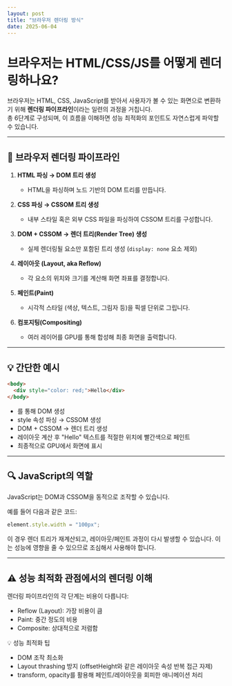 ```yaml
---
layout: post
title: "브라우저 렌더링 방식"
date: 2025-06-04
---
```


# 브라우저는 HTML/CSS/JS를 어떻게 렌더링하나요?

브라우저는 HTML, CSS, JavaScript를 받아서 사용자가 볼 수 있는 화면으로 변환하기 위해 **렌더링 파이프라인**이라는 일련의 과정을 거칩니다.  
총 6단계로 구성되며, 이 흐름을 이해하면 성능 최적화의 포인트도 자연스럽게 파악할 수 있습니다.

---

## 🧩 브라우저 렌더링 파이프라인

1. **HTML 파싱 → DOM 트리 생성**

   - HTML을 파싱하며 노드 기반의 DOM 트리를 만듭니다.

2. **CSS 파싱 → CSSOM 트리 생성**

   - 내부 스타일 혹은 외부 CSS 파일을 파싱하여 CSSOM 트리를 구성합니다.

3. **DOM + CSSOM → 렌더 트리(Render Tree) 생성**

   - 실제 렌더링될 요소만 포함된 트리 생성 (`display: none` 요소 제외)

4. **레이아웃 (Layout, aka Reflow)**

   - 각 요소의 위치와 크기를 계산해 화면 좌표를 결정합니다.

5. **페인트(Paint)**

   - 시각적 스타일 (색상, 텍스트, 그림자 등)을 픽셀 단위로 그립니다.

6. **컴포지팅(Compositing)**
   - 여러 레이어를 GPU를 통해 합성해 최종 화면을 출력합니다.

---

## 💡 간단한 예시

```html
<body>
  <div style="color: red;">Hello</div>
</body>
```

- <div>를 통해 DOM 생성
- style 속성 파싱 → CSSOM 생성
- DOM + CSSOM → 렌더 트리 생성
- 레이아웃 계산 후 "Hello" 텍스트를 적절한 위치에 빨간색으로 페인트
- 최종적으로 GPU에서 화면에 표시

---

## 🔍 JavaScript의 역할

JavaScript는 DOM과 CSSOM을 동적으로 조작할 수 있습니다.

예를 들어 다음과 같은 코드:

```javascript
element.style.width = "100px";
```

이 경우 렌더 트리가 재계산되고, 레이아웃/페인트 과정이 다시 발생할 수 있습니다.
이는 성능에 영향을 줄 수 있으므로 조심해서 사용해야 합니다.

---

## ⚠️ 성능 최적화 관점에서의 렌더링 이해

렌더링 파이프라인의 각 단계는 비용이 다릅니다:

- Reflow (Layout): 가장 비용이 큼
- Paint: 중간 정도의 비용
- Composite: 상대적으로 저렴함

💡 성능 최적화 팁

- DOM 조작 최소화
- Layout thrashing 방지 (offsetHeight와 같은 레이아웃 속성 반복 접근 자제)
- transform, opacity를 활용해 페인트/레이아웃을 회피한 애니메이션 처리

